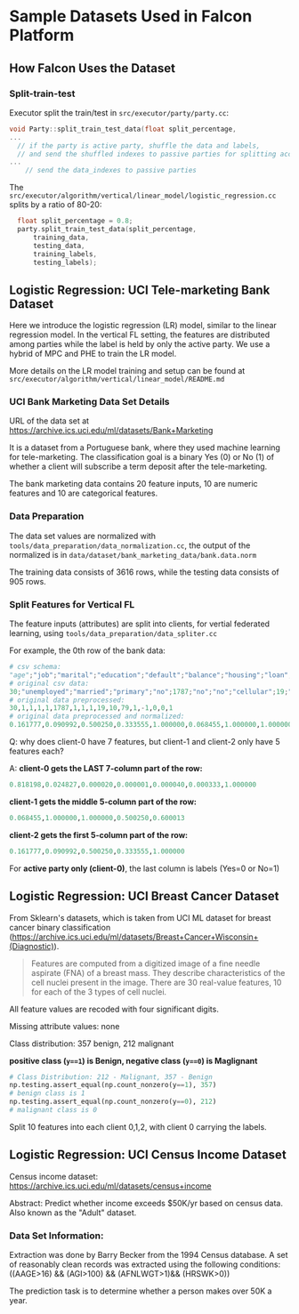 # Sample Datasets Used in Falcon Platform

## How Falcon Uses the Dataset

### Split-train-test

Executor split the train/test in `src/executor/party/party.cc`:
```c++
void Party::split_train_test_data(float split_percentage,
...
  // if the party is active party, shuffle the data and labels,
  // and send the shuffled indexes to passive parties for splitting accordingly
...
    // send the data_indexes to passive parties
```

The `src/executor/algorithm/vertical/linear_model/logistic_regression.cc` splits by a ratio of 80-20:

```cpp
  float split_percentage = 0.8;
  party.split_train_test_data(split_percentage,
      training_data,
      testing_data,
      training_labels,
      testing_labels);
```

## Logistic Regression: UCI Tele-marketing Bank Dataset

Here we introduce the logistic regression (LR) model, similar to the linear regression model.
In the vertical FL setting, the features are distributed among parties
while the label is held by only the active party. We use a hybrid of MPC and PHE 
to train the LR model.

More details on the LR model training and setup can be found at `src/executor/algorithm/vertical/linear_model/README.md`

### UCI Bank Marketing Data Set Details

URL of the data set at https://archive.ics.uci.edu/ml/datasets/Bank+Marketing

It is a dataset from a Portuguese bank, where they used machine learning for tele-marketing. The classification goal is a binary Yes (0) or No (1) of whether a client will subscribe a term deposit after the tele-marketing.

The bank marketing data contains 20 feature inputs, 10 are numeric features and 10 are categorical features.

### Data Preparation

The data set values are normalized with `tools/data_preparation/data_normalization.cc`, the output of the normalized is in `data/dataset/bank_marketing_data/bank.data.norm`

The training data consists of 3616 rows, while the testing data consists of 905 rows.


### Split Features for Vertical FL

The feature inputs (attributes) are split into clients, for vertial federated learning, using `tools/data_preparation/data_spliter.cc`

For example, the 0th row of the bank data:
```py
# csv schema:
"age";"job";"marital";"education";"default";"balance";"housing";"loan";"contact";"day";"month";"duration";"campaign";"pdays";"previous";"poutcome";"y"
# original csv data:
30;"unemployed";"married";"primary";"no";1787;"no";"no";"cellular";19;"oct";79;1;-1;0;"unknown";"no"
# original data preprocessed:
30,1,1,1,1,1787,1,1,1,19,10,79,1,-1,0,0,1
# original data preprocessed and normalized:
0.161777,0.090992,0.500250,0.333555,1.000000,0.068455,1.000000,1.000000,0.500250,0.600013,0.818198,0.024827,0.000020,0.000001,0.000040,0.000333,1.000000
```

Q: why does client-0 have 7 features, but client-1 and client-2 only have 5 features each?

A: **client-0 gets the LAST 7-column part of the row:**
```py
0.818198,0.024827,0.000020,0.000001,0.000040,0.000333,1.000000
```

**client-1 gets the middle 5-column part of the row:**
```py
0.068455,1.000000,1.000000,0.500250,0.600013
```

**client-2 gets the first 5-column part of the row:**
```py
0.161777,0.090992,0.500250,0.333555,1.000000
```


For **active party only (client-0)**, the last column is labels (Yes=0 or No=1)


## Logistic Regression: UCI Breast Cancer Dataset

From Sklearn's datasets, which is taken from UCI ML dataset for breast cancer binary classification (https://archive.ics.uci.edu/ml/datasets/Breast+Cancer+Wisconsin+(Diagnostic)).

> Features are computed from a digitized image of a fine needle aspirate (FNA) of a breast mass. They describe characteristics of the cell nuclei present in the image.
There are 30 real-value features, 10 for each of the 3 types of cell nuclei.

All feature values are recoded with four significant digits.

Missing attribute values: none

Class distribution: 357 benign, 212 malignant

**positive class (`y==1`) is Benign, negative class (`y==0`) is Maglignant**

```py
# Class Distribution: 212 - Malignant, 357 - Benign
np.testing.assert_equal(np.count_nonzero(y==1), 357)
# benign class is 1
np.testing.assert_equal(np.count_nonzero(y==0), 212)
# malignant class is 0
```

Split 10 features into each client 0,1,2, with client 0 carrying the labels.


## Logistic Regression: UCI Census Income Dataset

Census income dataset: https://archive.ics.uci.edu/ml/datasets/census+income

Abstract: Predict whether income exceeds $50K/yr based on census data. Also known as the "Adult" dataset.

### Data Set Information:

Extraction was done by Barry Becker from the 1994 Census database. A set of reasonably clean records was extracted using the following conditions: ((AAGE>16) && (AGI>100) && (AFNLWGT>1)&& (HRSWK>0))

The prediction task is to determine whether a person makes over 50K a year.